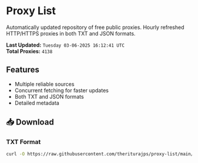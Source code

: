 # Proxy List

Automatically updated repository of free public proxies. Hourly refreshed HTTP/HTTPS proxies in both TXT and JSON formats.

**Last Updated:** `Tuesday 03-06-2025 16:12:41 UTC`  
**Total Proxies:** `4138`

## Features
- Multiple reliable sources
- Concurrent fetching for faster updates
- Both TXT and JSON formats
- Detailed metadata

## 📥 Download

### TXT Format
```bash
curl -O https://raw.githubusercontent.com/theriturajps/proxy-list/main/proxies.txt